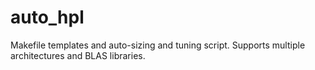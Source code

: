 # auto_hpl

Makefile templates and auto-sizing and tuning script.  Supports multiple architectures and BLAS libraries.